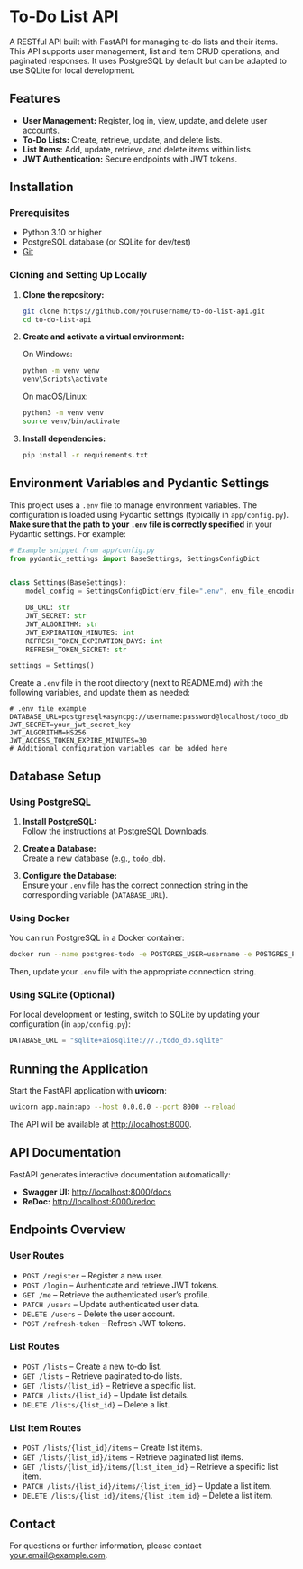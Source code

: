 # To‑Do List API

A RESTful API built with FastAPI for managing to‑do lists and their items. This API supports user management, list and item CRUD operations, and paginated responses. It uses PostgreSQL by default but can be adapted to use SQLite for local development.

## Features

- **User Management:** Register, log in, view, update, and delete user accounts.
- **To‑Do Lists:** Create, retrieve, update, and delete lists.
- **List Items:** Add, update, retrieve, and delete items within lists.
- **JWT Authentication:** Secure endpoints with JWT tokens.

## Installation

### Prerequisites

- Python 3.10 or higher
- PostgreSQL database (or SQLite for dev/test)
- [Git](https://git-scm.com/)

### Cloning and Setting Up Locally

1. **Clone the repository:**

   ```sh
   git clone https://github.com/yourusername/to-do-list-api.git
   cd to-do-list-api
   ```

2. **Create and activate a virtual environment:**

   On Windows:
   ```sh
   python -m venv venv
   venv\Scripts\activate
   ```
   On macOS/Linux:
   ```sh
   python3 -m venv venv
   source venv/bin/activate
   ```

3. **Install dependencies:**

   ```sh
   pip install -r requirements.txt
   ```

## Environment Variables and Pydantic Settings

This project uses a `.env` file to manage environment variables. The configuration is loaded using Pydantic settings (typically in `app/config.py`). **Make sure that the path to your `.env` file is correctly specified** in your Pydantic settings. For example:

```python
# Example snippet from app/config.py
from pydantic_settings import BaseSettings, SettingsConfigDict


class Settings(BaseSettings):
    model_config = SettingsConfigDict(env_file=".env", env_file_encoding="utf-8") # Ensure this "env_file" is the correct .env file path

    DB_URL: str
    JWT_SECRET: str
    JWT_ALGORITHM: str
    JWT_EXPIRATION_MINUTES: int
    REFRESH_TOKEN_EXPIRATION_DAYS: int
    REFRESH_TOKEN_SECRET: str

settings = Settings()
```

Create a `.env` file in the root directory (next to README.md) with the following variables, and update them as needed:

```
# .env file example
DATABASE_URL=postgresql+asyncpg://username:password@localhost/todo_db
JWT_SECRET=your_jwt_secret_key
JWT_ALGORITHM=HS256
JWT_ACCESS_TOKEN_EXPIRE_MINUTES=30
# Additional configuration variables can be added here
```

## Database Setup

### Using PostgreSQL

1. **Install PostgreSQL:**  
   Follow the instructions at [PostgreSQL Downloads](https://www.postgresql.org/download/).

2. **Create a Database:**  
   Create a new database (e.g., `todo_db`).

3. **Configure the Database:**  
    Ensure your `.env` file has the correct connection string in the corresponding variable (`DATABASE_URL`).

### Using Docker

You can run PostgreSQL in a Docker container:

```sh
docker run --name postgres-todo -e POSTGRES_USER=username -e POSTGRES_PASSWORD=password -e POSTGRES_DB=todo_db -p 5432:5432 -d postgres
```

Then, update your `.env` file with the appropriate connection string.

### Using SQLite (Optional)

For local development or testing, switch to SQLite by updating your configuration (in `app/config.py`):

```python
DATABASE_URL = "sqlite+aiosqlite:///./todo_db.sqlite"
```

## Running the Application

Start the FastAPI application with **uvicorn**:

```sh
uvicorn app.main:app --host 0.0.0.0 --port 8000 --reload
```

The API will be available at [http://localhost:8000](http://localhost:8000).

## API Documentation

FastAPI generates interactive documentation automatically:

- **Swagger UI:** [http://localhost:8000/docs](http://localhost:8000/docs)
- **ReDoc:** [http://localhost:8000/redoc](http://localhost:8000/redoc)

## Endpoints Overview

### User Routes

- `POST /register` – Register a new user.
- `POST /login` – Authenticate and retrieve JWT tokens.
- `GET /me` – Retrieve the authenticated user’s profile.
- `PATCH /users` – Update authenticated user data.
- `DELETE /users` – Delete the user account.
- `POST /refresh-token` – Refresh JWT tokens.

### List Routes

- `POST /lists` – Create a new to‑do list.
- `GET /lists` – Retrieve paginated to‑do lists.
- `GET /lists/{list_id}` – Retrieve a specific list.
- `PATCH /lists/{list_id}` – Update list details.
- `DELETE /lists/{list_id}` – Delete a list.

### List Item Routes

- `POST /lists/{list_id}/items` – Create list items.
- `GET /lists/{list_id}/items` – Retrieve paginated list items.
- `GET /lists/{list_id}/items/{list_item_id}` – Retrieve a specific list item.
- `PATCH /lists/{list_id}/items/{list_item_id}` – Update a list item.
- `DELETE /lists/{list_id}/items/{list_item_id}` – Delete a list item.

## Contact

For questions or further information, please contact [your.email@example.com](mailto:your.email@example.com).